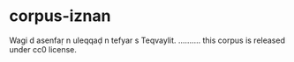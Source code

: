 # corpus-iznan
Wagi d asenfaṛ n uleqqaḍ n tefyar s Teqvaylit.
..........
this corpus is released under cc0 license.
